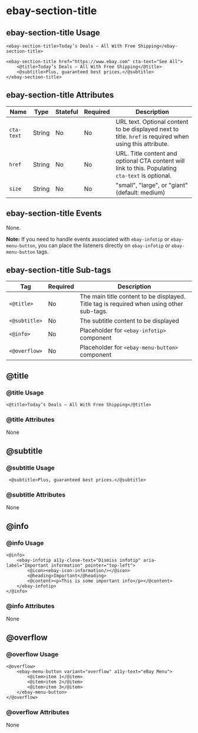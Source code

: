# ebay-section-title

## ebay-section-title Usage

```marko
<ebay-section-title>Today’s Deals – All With Free Shipping</ebay-section-title>
```

```marko
<ebay-section-title href="https://www.ebay.com" cta-text="See All">
    <@title>Today’s Deals – All With Free Shipping</@title>
    <@subtitle>Plus, guaranteed best prices.</@subtitle>
</ebay-section-title>
```

## ebay-section-title Attributes

Name | Type | Stateful | Required | Description
--- | --- | --- | --- | ---
`cta-text` | String | No | No | URL text. Optional content to be displayed next to title. `href` is required when using this attribute.
`href` | String | No | No | URL. Title content and optional CTA content will link to this. Populating `cta-text` is optional.
`size` | String | No | No | "small", "large", or "giant" (default: medium)

## ebay-section-title Events

None.

**Note:** If you need to handle events associated with `ebay-infotip` or `ebay-menu-button`, you can place the listeners directly on `ebay-infotip` or `ebay-menu-button` tags.

## ebay-section-title Sub-tags

Tag | Required | Description
--- | --- | ---
`<@title>` | No | The main title content to be displayed. Title tag is required when using other sub-tags.
`<@subtitle>` | No | The subtitle content to be displayed
`<@info>` | No | Placeholder for `<ebay-infotip>` component
`<@overflow>` | No | Placeholder for `<ebay-menu-button>` component

## @title

### @title Usage

```marko
<@title>Today’s Deals – All With Free Shipping</@title>
```

### @title Attributes

None

## @subtitle

### @subtitle Usage

```marko
 <@subtitle>Plus, guaranteed best prices.</@subtitle>
```

### @subtitle Attributes

None

## @info

### @info Usage

```marko
<@info>
    <ebay-infotip a11y-close-text="Dismiss infotip" aria-label="Important information" pointer="top-left">
        <@icon><ebay-icon-information/></@icon>
        <@heading>Important</@heading>
        <@content><p>This is some important info</p></@content>
    </ebay-infotip>
</@info>
```

### @info Attributes

None

## @overflow

### @overflow Usage

```marko
<@overflow>
    <ebay-menu-button variant="overflow" a11y-text="eBay Menu">
        <@item>item 1</@item>
        <@item>item 2</@item>
        <@item>item 3</@item>
    </ebay-menu-button>
</@overflow>
```

### @overflow Attributes

None
